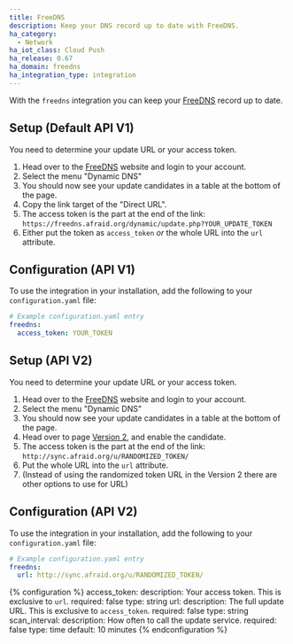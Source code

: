 ```yaml
---
title: FreeDNS
description: Keep your DNS record up to date with FreeDNS.
ha_category:
  - Network
ha_iot_class: Cloud Push
ha_release: 0.67
ha_domain: freedns
ha_integration_type: integration
---
```


With the `freedns` integration you can keep your [FreeDNS](https://freedns.afraid.org) record up to date.

## Setup (Default API V1)

You need to determine your update URL or your access token.

1. Head over to the [FreeDNS](https://freedns.afraid.org) website and login to your account.
2. Select the menu "Dynamic DNS"
3. You should now see your update candidates in a table at the bottom of the page.
4. Copy the link target of the "Direct URL".
5. The access token is the part at the end of the link: `https://freedns.afraid.org/dynamic/update.php?YOUR_UPDATE_TOKEN`
6. Either put the token as `access_token` _or_ the whole URL into the `url` attribute.

## Configuration (API V1)

To use the integration in your installation, add the following to your `configuration.yaml` file:

```yaml
# Example configuration.yaml entry
freedns:
  access_token: YOUR_TOKEN
```

## Setup (API V2)

You need to determine your update URL or your access token.

1. Head over to the [FreeDNS](https://freedns.afraid.org) website and login to your account.
2. Select the menu "Dynamic DNS"
3. You should now see your update candidates in a table at the bottom of the page.
4. Head over to page [Version 2](https://freedns.afraid.org/dynamic/v2/), and enable the candidate.
5. The access token is the part at the end of the link: `http://sync.afraid.org/u/RANDOMIZED_TOKEN/`
6. Put the whole URL into the `url` attribute.
7. (Instead of using the randomized token URL in the Version 2 there are other options to use for URL)

## Configuration (API V2)

To use the integration in your installation, add the following to your `configuration.yaml` file:

```yaml
# Example configuration.yaml entry
freedns:
  url: http://sync.afraid.org/u/RANDOMIZED_TOKEN/
```


{% configuration %}
  access_token:
    description: Your access token. This is exclusive to `url`.
    required: false
    type: string
  url:
    description: The full update URL. This is exclusive to `access_token`.
    required: false
    type: string
  scan_interval:
    description: How often to call the update service.
    required: false
    type: time
    default: 10 minutes
{% endconfiguration %}

